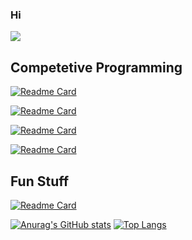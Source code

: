 ### Hi

![](https://komarev.com/ghpvc/?username=C-FWES)

## Competetive Programming


[![Readme Card](https://github-readme-stats.vercel.app/api/pin/?username=C-FWES&repo=CCC-Solutions)](https://github.com/C-FWES/CCC-Solutions)


[![Readme Card](https://github-readme-stats.vercel.app/api/pin/?username=C-FWES&repo=HackerRank-Solutions)](https://github.com/C-FWES/HackerRank-Solutions)


[![Readme Card](https://github-readme-stats.vercel.app/api/pin/?username=C-FWES&repo=Leetcode-Solutions)](https://github.com/C-FWES/Leetcode-Solutions)


[![Readme Card](https://github-readme-stats.vercel.app/api/pin/?username=C-FWES&repo=dmoj)](https://github.com/C-FWES/dmoj)


## Fun Stuff


[![Readme Card](https://github-readme-stats.vercel.app/api/pin/?username=C-FWES&repo=BenfordsLaw)](https://github.com/C-FWES/BenfordsLaw)

[![Anurag's GitHub stats](https://github-readme-stats.vercel.app/api?username=C-FWES&theme=cobalt)](https://github.com/anuraghazra/github-readme-stats)
[![Top Langs](https://github-readme-stats.vercel.app/api/top-langs/?username=C-FWES&theme=cobalt)](https://github.com/anuraghazra/github-readme-stats)
<!--
**C-FWES/C-FWES** is a ✨ _special_ ✨ repository because its `README.md` (this file) appears on your GitHub profile.

Here are some ideas to get you started:

- 🔭 I’m currently working on ...
- 🌱 I’m currently learning ...
- 👯 I’m looking to collaborate on ...
- 🤔 I’m looking for help with ...
- 💬 Ask me about ...
- 📫 How to reach me: ...
- 😄 Pronouns: ...
- ⚡ Fun fact: ...
-->
